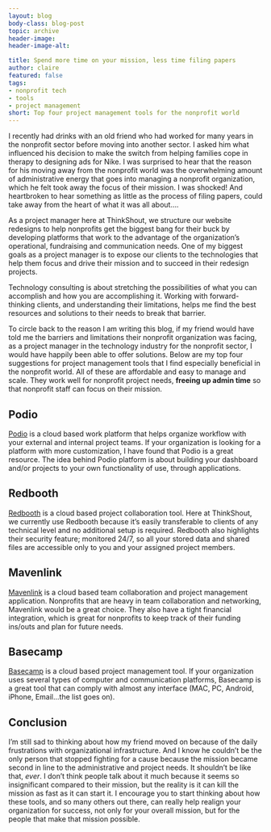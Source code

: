 ```yaml
---
layout: blog
body-class: blog-post
topic: archive
header-image:
header-image-alt:

title: Spend more time on your mission, less time filing papers
author: claire
featured: false
tags:
- nonprofit tech
- tools
- project management
short: Top four project management tools for the nonprofit world
---
```


I recently had drinks with an old friend who had worked for many years in the nonprofit sector before moving into another sector. I asked him what influenced his decision to make the switch from helping families cope in therapy to designing ads for Nike. I was surprised to hear that the reason for his moving away from the nonprofit world was the overwhelming amount of administrative energy that goes into managing a nonprofit organization, which he felt took away the focus of their mission. I was shocked! And heartbroken to hear something as little as the process of filing papers, could take away from the heart of what it was all about….

As a project manager here at ThinkShout, we structure our website redesigns to help nonprofits get the biggest bang for their buck by developing platforms that work to the advantage of the organization’s operational, fundraising and communication needs. One of my biggest goals as a project manager is to expose our clients to the technologies that help them focus and drive their mission and to succeed in their redesign projects.

Technology consulting is about stretching the possibilities of what you can accomplish and how you are accomplishing it. Working with forward-thinking clients, and understanding their limitations, helps me find the best resources and solutions to their needs to break that barrier.

To circle back to the reason I am writing this blog, if my friend would have told me the barriers and limitations their nonprofit organization was facing, as a project manager in the technology industry for the nonprofit sector, I would have happily been able to offer solutions. Below are my top four suggestions for project management tools that I find especially beneficial in the nonprofit world. All of these are affordable and easy to manage and scale. They work well for nonprofit project needs, **freeing up admin time** so that nonprofit staff can focus on their mission.

## Podio

[Podio](https://podio.com) is a cloud based work platform that helps organize workflow with your external and internal project teams. If your organization is looking for a platform with more customization, I have found that Podio is a great resource. The idea behind Podio platform is about building your dashboard and/or projects to your own functionality of use, through applications. 

## Redbooth 

[Redbooth](http://www.redbooth.com) is a cloud based project collaboration tool. Here at ThinkShout, we currently use Redbooth because it’s easily transferable to clients of any technical level and no additional setup is required. Redbooth also highlights their security feature; monitored 24/7, so all your stored data and shared files are accessible only to you and your assigned project members.

## Mavenlink

[Mavenlink](https://www.mavenlink.com) is a cloud based team collaboration and project management application. Nonprofits that are heavy in team collaboration and networking, Mavenlink would be a great choice. They also have a tight financial integration, which is great for nonprofits to keep track of their funding ins/outs and plan for future needs. 

## Basecamp

[Basecamp](https://basecamp.com) is a cloud based project management tool. If your organization uses several types of computer and communication platforms, Basecamp is a great tool that can comply with almost any interface (MAC, PC, Android, iPhone, Email...the list goes on).

## Conclusion

I’m still sad to thinking about how my friend moved on because of the daily frustrations with organizational infrastructure. And I know he couldn’t be the only person that stopped fighting for a cause because the mission became second in line to the administrative and project needs. It shouldn’t be like that, *ever*. I don’t think people talk about it much because it seems so insignificant compared to their mission, but the reality is it can kill the mission as fast as it can start it. I encourage you to start thinking about how these tools, and so many others out there, can really help realign your organization for success, not only for your overall mission, but for the people that make that mission possible.
